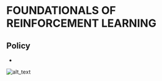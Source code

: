 # __FOUNDATIONALS OF REINFORCEMENT LEARNING__

## **Policy**
- 

![alt_text](../images/policy-rules.JPG 'image')